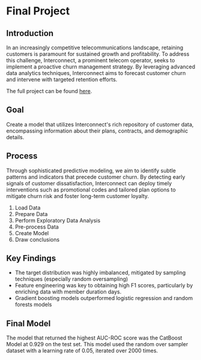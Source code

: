 # Final Project

## Introduction

In an increasingly competitive telecommunications landscape, retaining customers is paramount for sustained growth and profitability. To address this challenge, Interconnect, a prominent telecom operator, seeks to implement a proactive churn management strategy. By leveraging advanced data analytics techniques, Interconnect aims to forecast customer churn and intervene with targeted retention efforts.

The full project can be found [here](final_project.ipynb).

## Goal

Create a model that utilizes Interconnect's rich repository of customer data, encompassing information about their plans, contracts, and demographic details. 

## Process

Through sophisticated predictive modeling, we aim to identify subtle patterns and indicators that precede customer churn. By detecting early signals of customer dissatisfaction, Interconnect can deploy timely interventions such as promotional codes and tailored plan options to mitigate churn risk and foster long-term customer loyalty. 

1. Load Data
2. Prepare Data
3. Perform Exploratory Data Analysis
4. Pre-process Data
5. Create Model
6. Draw conclusions


## Key Findings

- The target distribution was highly imbalanced, mitigated by sampling techniques (especially random oversampling)
- Feature engineering was key to obtaining high F1 scores, particularly by enriching data with member duration days.
- Gradient boosting models outperformed logistic regression and random forests models

## Final Model

The model that returned the highest AUC-ROC score was the CatBoost Model at 0.929 on the test set. This model used the random over sampler dataset with a learning rate of 0.05, iterated over 2000 times. 



